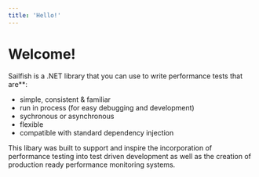 ```yaml
---
title: 'Hello!'
---
```


# Welcome!

Sailfish is a .NET library that you can use to write performance tests that are**:

- simple, consistent & familiar
- run in process (for easy debugging and development)
- sychronous or asynchronous
- flexible
- compatible with standard dependency injection

This libary was built to support and inspire the incorporation of performance testing into test driven development as well as the creation of production ready performance monitoring systems.